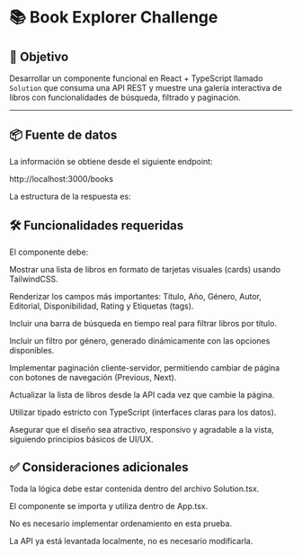 # 📚 Book Explorer Challenge

## 🎯 Objetivo

Desarrollar un componente funcional en React + TypeScript llamado `Solution` que consuma una API REST y muestre una galería interactiva de libros con funcionalidades de búsqueda, filtrado y paginación.

---

## 📦 Fuente de datos

La información se obtiene desde el siguiente endpoint:

http://localhost:3000/books


La estructura de la respuesta es:

## 🛠 Funcionalidades requeridas
El componente debe:

Mostrar una lista de libros en formato de tarjetas visuales (cards) usando TailwindCSS.

Renderizar los campos más importantes:
Título, Año, Género, Autor, Editorial, Disponibilidad, Rating y Etiquetas (tags).

Incluir una barra de búsqueda en tiempo real para filtrar libros por título.

Incluir un filtro por género, generado dinámicamente con las opciones disponibles.

Implementar paginación cliente-servidor, permitiendo cambiar de página con botones de navegación (Previous, Next).

Actualizar la lista de libros desde la API cada vez que cambie la página.

Utilizar tipado estricto con TypeScript (interfaces claras para los datos).

Asegurar que el diseño sea atractivo, responsivo y agradable a la vista, siguiendo principios básicos de UI/UX.

## ✅ Consideraciones adicionales
Toda la lógica debe estar contenida dentro del archivo Solution.tsx.

El componente se importa y utiliza dentro de App.tsx.

No es necesario implementar ordenamiento en esta prueba.

La API ya está levantada localmente, no es necesario modificarla.
